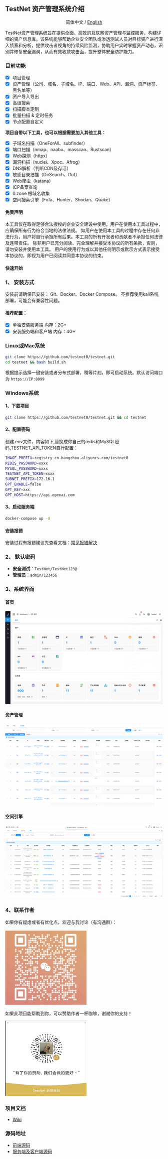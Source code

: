 ## TestNet 资产管理系统介绍
<div align="center">

简体中文 / [English](./README-en)

</div>
TestNet资产管理系统旨在提供全面、高效的互联网资产管理与监控服务，构建详细的资产信息库。该系统能够帮助企业安全团队或渗透测试人员对目标资产进行深入侦察和分析，提供攻击者视角的持续风险监测，协助用户实时掌握资产动态，识别并修复安全漏洞，从而有效收敛攻击面，提升整体安全防护能力。

### 目前功能

- [X] 项目管理
- [X] 资产管理（公司、域名、子域名、IP、端口、Web、API、漏洞、资产标签、黑名单等）
- [X] 资产导入导出
- [X] 高级搜索
- [X] 扫描脚本定制
- [X] 批量扫描 & 定时任务
- [X] 节点配置自定义

**项目自带以下工具，也可以根据需要加入其他工具：**

- [X] 子域名扫描（OneForAll、subfinder）
- [X] 端口扫描（nmap、naabu、masscan、Rustscan）
- [X] Web探测（httpx）
- [X] 漏洞扫描（nuclei、Xpoc、Afrog）
- [X] DNS解析（判断CDN及存活）
- [X] 敏感目录扫描（DirSearch、ffuf）
- [X] Web爬虫（katana）
- [X] ICP备案查询
- [X] 0.zone 根域名收集
- [X] 空间搜索引擎（Fofa、Hunter、Shodan、Quake）

#### 免责声明
本工具仅在取得足够合法授权的企业安全建设中使用。用户在使用本工具过程中，应确保所有行为符合当地的法律法规。
如用户在使用本工具的过程中存在任何非法行为，用户将自行承担所有后果。本工具的所有开发者和贡献者不承担任何法律及连带责任。
除非用户已充分阅读、完全理解并接受本协议的所有条款，否则，请勿安装并使用本工具。
用户的使用行为或以其他任何明示或默示方式表示接受本协议的，即视为用户已阅读并同意本协议的约束。

#### 快速开始

### 1、 **安装方式**
安装前请确保已安装： Git、Docker、Docker Compose。
不推荐使用kali系统部署，可能会有兼容性问题。
#### 推荐配置：
- [X] 单独安装服务端  内存：2G+
- [X] 安装服务端和客户端   内存：4G+
### Linux或Mac系统
```bash
git clone https://github.com/testnet0/testnet.git
cd testnet && bash build.sh
```
根据提示选择一键安装或者分布式部署，稍等片刻，即可启动系统。默认访问端口为 `https://IP:8099`
### Windows系统
#### 1、下载项目
```bash
git clone https://github.com/testnet0/testnet.git && cd testnet
```
#### 2、配置密码
创建.env文件，内容如下,替换成你自己的redis和MySQL密码,TESTNET_API_TOKEN自行配置：
```bash
IMAGE_PREFIX=registry.cn-hangzhou.aliyuncs.com/testnet0
REDIS_PASSWORD=xxxx
MYSQL_PASSWORD=xxxx
TESTNET_API_TOKEN=xxxx
SUBNET_PREFIX=172.16.1
GPT_ENABLE=false
GPT_KEY=xxx
GPT_HOST=https://api.openai.com
```
#### 3、启动服务端
```bash
docker-compose up -d
```
#### 安装报错
安装过程有报错建议先查看文档：[常见报错解决](https://github.com/testnet0/testnet/wiki/%E5%B8%B8%E8%A7%81%E6%8A%A5%E9%94%99%E8%A7%A3%E5%86%B3)
### 2、 **默认密码**
   - **安全测试**：`TestNet/TestNet123@`
   - **管理员**：`admin/123456`

### 3、系统界面
#### 首页
![首页](/doc/img/dashboard.png)

#### 资产管理
![资产管理](/doc/img/assets.png)

#### 空间引擎
![空间引擎](/doc/img/search_engine.png)

### 4、联系作者
如果你有疑虑或者有优化点，欢迎与我讨论（有沟通群）：

<img src="/doc/img/wechat.png" width="260" height="240" alt="微信群">

如果此项目能帮助到你，可以赞助作者一杯咖啡，谢谢你的支持！

<img src="/doc/img/qrcode.png" width="260" height="240" alt="赞赏码">

### 项目文档
- [Wiki](https://github.com/testnet0/testnet/wiki)

### 源码地址

- [前端源码](https://github.com/testnet0/testnet-vue3)
- [服务端及客户端源码](https://github.com/testnet0/testnet-java)